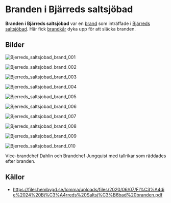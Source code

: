 # Branden i Bjärreds saltsjöbad

**Branden i Bjärreds saltsjöbad** var en [brand](brand.md) som inträffade i [Bjärreds saltsjöbad](Bjärreds%20saltsjöbad.md). Här fick [brandkår](brandkår.md) dyka upp för att släcka branden.

## Bilder

![Bjerreds_saltsjobad_brand_001](images/Bjerreds_saltsjobad_brand_001.png)

![Bjerreds_saltsjobad_brand_002](images/Bjerreds_saltsjobad_brand_002.png)

![Bjerreds_saltsjobad_brand_003](images/Bjerreds_saltsjobad_brand_003.png)

![Bjerreds_saltsjobad_brand_004](images/Bjerreds_saltsjobad_brand_004.png)

![Bjerreds_saltsjobad_brand_005](images/Bjerreds_saltsjobad_brand_005.png)

![Bjerreds_saltsjobad_brand_006](images/Bjerreds_saltsjobad_brand_006.png)

![Bjerreds_saltsjobad_brand_007](images/Bjerreds_saltsjobad_brand_007.png)

![Bjerreds_saltsjobad_brand_008](images/Bjerreds_saltsjobad_brand_008.png)

![Bjerreds_saltsjobad_brand_009](images/Bjerreds_saltsjobad_brand_009.png)

![Bjerreds_saltsjobad_brand_010](images/Bjerreds_saltsjobad_brand_010.png)

Vice-brandchef Dahlin och Brandchef Jungquist med tallrikar som räddades efter branden.

## Källor

* <https://filer.hembygd.se/lomma/uploads/files/2020/06/07/Fl%C3%A4die%2024%20Bj%C3%A4rreds%20Saltsj%C3%B6bad%20branden.pdf>
